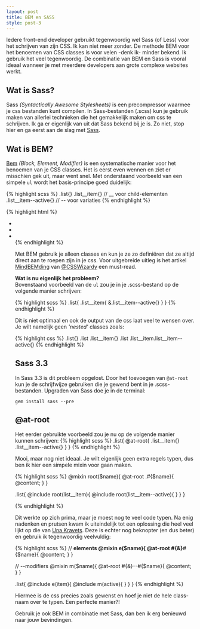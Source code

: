 ```yaml
---
layout: post
title: BEM en SASS
style: post-3
---
```


Iedere front-end developer gebruikt tegenwoordig wel Sass (of Less) voor het schrijven van zijn CSS. Ik kan niet meer zonder. De methode BEM voor het benoemen van CSS classes is voor velen -denk ik- minder bekend. Ik gebruik het veel tegenwoordig. De combinatie van BEM en Sass is vooral ideaal wanneer je met meerdere developers aan grote complexe websites werkt.

## Wat is Sass?
Sass *(Syntactically Awesome Stylesheets)* is een precompressor waarmee je css bestanden kunt compilen. In Sass-bestanden (.scss) kun je gebruik maken van allerlei technieken die het gemakkelijk maken om css te schrijven. Ik ga er eigenlijk van uit dat Sass bekend bij je is. Zo niet, stop hier en ga eerst aan de slag met [Sass](http://sass-lang.com/).

## Wat is BEM?
[Bem](http://bem.info) *(Block, Element, Modifier)* is een systematische manier voor het benoemen van je CSS classes. Het is eerst even wennen en ziet er misschien gek uit, maar went snel. Met onderstaand voorbeeld van een simpele `ul` wordt het basis-principe goed duidelijk:

{% highlight scss %}
.list{}
.list__item{} // __ voor child-elementen
.list__item--active{} // -- voor variaties 
{% endhighlight %}

{% highlight html %}
<ul class="list">
    <li class="list__item"></li>
    <li class="list__item"></li>
    <li class="list__item list__item--active"></li>
</form>
{% endhighlight %}

Met BEM gebruik je alleen classes en kun je ze zo definiëren dat ze altijd direct aan te roepen zijn in je css. Voor uitgebreide uitleg is het artikel [MindBEMding](http://csswizardry.com/2013/01/mindbemding-getting-your-head-round-bem-syntax/) van [@CSSWizardy](http://twitter.com/csswizardy) een must-read.

**Wat is nu eigenlijk het probleem?**<br>
Bovenstaand voorbeeld van de `ul` zou je in je .scss-bestand op de volgende manier schrijven:

{% highlight scss %}
.list{
    .list__item{
        &.list__item--active{} 
    }
}
{% endhighlight %}

Dit is niet optimaal en ook de output van de css laat veel te wensen over. Je wilt namelijk geen *'nested'* classes zoals:

{% highlight css %}
.list{}
.list .list__item{}
.list .list__item.list__item--active{} 
{% endhighlight %}

## Sass 3.3
In Sass 3.3 is dit probleem opgelost. Door het toevoegen van `@at-root` kun je de schrijfwijze gebruiken die je gewend bent in je .scss-bestanden. Upgraden van Sass doe je in de terminal:

    gem install sass --pre 

## @at-root
Het eerder gebruikte voorbeeld zou je nu op de volgende manier kunnen schrijven:
{% highlight scss %}
.list{
    @at-root{
        .list__item{}
        .list__item--active{} 
    }
}
{% endhighlight %}

Mooi, maar nog niet ideaal. Je wilt eigenlijk geen extra regels typen, dus ben ik hier een simpele mixin voor gaan maken. 

{% highlight scss %}
@mixin root($name){
  @at-root .#{$name}{
    @content;
  }
}

.list{
    @include root(list__item){
        @include root(list__item--active){
        }
    }
}

{% endhighlight %}

Dit werkte op zich prima, maar je moest nog te veel code typen. Na enig nadenken en prutsen kwam ik uiteindelijk tot een oplossing die heel veel lijkt op die van [Una Kravets](http://blog.unakravets.com/post/64113156740/sass-3-3-at-root-bem). Deze is echter nog beknopter (en dus beter) en gebruik ik tegenwoordig veelvuldig:

{% highlight scss %}
// __elements
@mixin e($name){
  @at-root #{&}__#{$name}{
    @content;
  }
}

// --modifiers
@mixin m($name){
  @at-root #{&}--#{$name}{
    @content;
  }
}

.list{
    @include e(item){
        @include m(active){
        }
    }
}
{% endhighlight %}

Hiermee is de css precies zoals gewenst en hoef je niet de hele class-naam over te typen. Een perfecte manier?! 

Gebruik je ook BEM in combinatie met Sass, dan ben ik erg benieuwd naar jouw bevindingen.